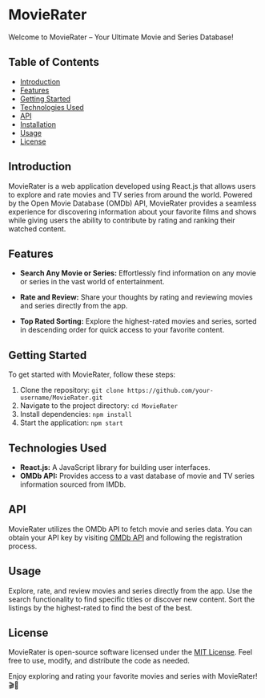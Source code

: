 # MovieRater

Welcome to MovieRater – Your Ultimate Movie and Series Database!

## Table of Contents

- [Introduction](#introduction)
- [Features](#features)
- [Getting Started](#getting-started)
- [Technologies Used](#technologies-used)
- [API](#api)
- [Installation](#installation)
- [Usage](#usage)
- [License](#license)

## Introduction

MovieRater is a web application developed using React.js that allows users to explore and rate movies and TV series from around the world. Powered by the Open Movie Database (OMDb) API, MovieRater provides a seamless experience for discovering information about your favorite films and shows while giving users the ability to contribute by rating and ranking their watched content.

## Features

- **Search Any Movie or Series:** Effortlessly find information on any movie or series in the vast world of entertainment.

- **Rate and Review:** Share your thoughts by rating and reviewing movies and series directly from the app.

- **Top Rated Sorting:** Explore the highest-rated movies and series, sorted in descending order for quick access to your favorite content.

## Getting Started

To get started with MovieRater, follow these steps:

1. Clone the repository: `git clone https://github.com/your-username/MovieRater.git`
2. Navigate to the project directory: `cd MovieRater`
3. Install dependencies: `npm install`
4. Start the application: `npm start`

## Technologies Used

- **React.js:** A JavaScript library for building user interfaces.
- **OMDb API:** Provides access to a vast database of movie and TV series information sourced from IMDb.

## API

MovieRater utilizes the OMDb API to fetch movie and series data. You can obtain your API key by visiting [OMDb API](https://www.omdbapi.com/) and following the registration process.

## Usage

Explore, rate, and review movies and series directly from the app. Use the search functionality to find specific titles or discover new content. Sort the listings by the highest-rated to find the best of the best.

## License

MovieRater is open-source software licensed under the [MIT License](LICENSE). Feel free to use, modify, and distribute the code as needed.

Enjoy exploring and rating your favorite movies and series with MovieRater! 🎬🌟
